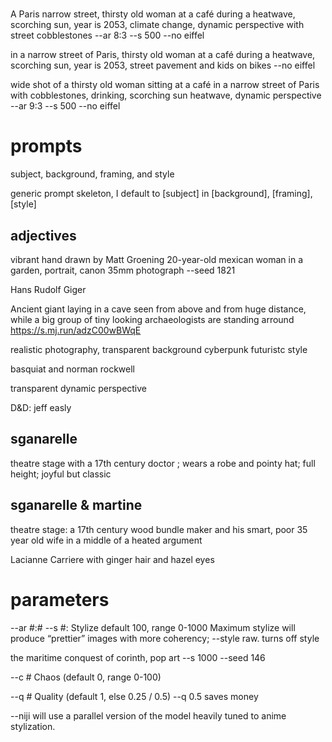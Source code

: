 #

A Paris narrow street, thirsty old woman at a café during a heatwave, scorching sun, year is 2053, climate change, dynamic perspective with street cobblestones --ar 8:3 --s 500 --no eiffel

in a narrow street of Paris, thirsty old woman at a café during a heatwave, scorching sun, year is 2053, street pavement and kids on bikes --no eiffel

wide shot of a thirsty old woman sitting at a café in a narrow street of Paris with cobblestones, drinking, scorching sun heatwave, dynamic perspective --ar 9:3 --s 500 --no eiffel

# prompts
subject, background, framing, and style

generic prompt skeleton, I default to [subject] in [background], [framing], [style]

## adjectives
vibrant
hand drawn by Matt Groening
20-year-old mexican woman in a garden, portrait, canon 35mm photograph
--seed 1821

Hans Rudolf Giger

Ancient giant laying in a cave seen from above and from huge distance, while a big group of tiny looking archaeologists are standing arround https://s.mj.run/adzC00wBWqE

realistic photography, transparent background
cyberpunk futuristc style

basquiat and norman rockwell

transparent
dynamic perspective


D&D: jeff easly
## sganarelle
theatre stage with a 17th century doctor ; wears a robe and pointy hat; full height; joyful but classic

## sganarelle & martine
theatre stage: a 17th century wood bundle maker and his smart, poor 35 year old wife in a middle of a heated argument

Lacianne Carriere with ginger hair and hazel eyes

# parameters
--ar #:#
--s #: Stylize default 100, range 0-1000 Maximum stylize will produce “prettier” images with more coherency;
--style raw. turns  off style

the maritime conquest of corinth, pop art --s 1000 --seed 146

--c #
Chaos (default 0, range 0-100)

--q #
Quality (default 1, else 0.25 / 0.5)
--q 0.5 saves money

--niji will use a parallel version of the model heavily tuned to anime stylization.
